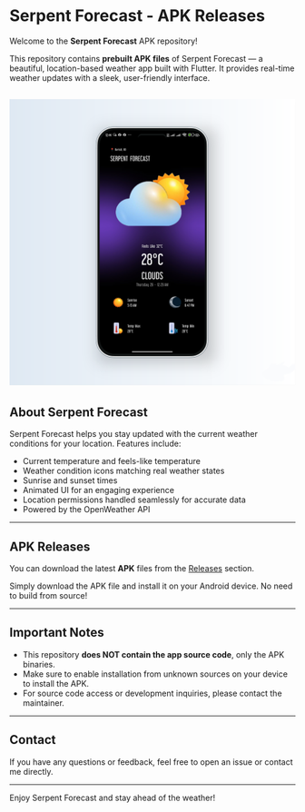 # Serpent Forecast - APK Releases

Welcome to the **Serpent Forecast** APK repository!

This repository contains **prebuilt APK files** of Serpent Forecast — a beautiful, location-based weather app built with Flutter. It provides real-time weather updates with a sleek, user-friendly interface.

![Weather View](Screenshot1.png)
---

## About Serpent Forecast

Serpent Forecast helps you stay updated with the current weather conditions for your location. Features include:

- Current temperature and feels-like temperature
- Weather condition icons matching real weather states
- Sunrise and sunset times
- Animated UI for an engaging experience
- Location permissions handled seamlessly for accurate data
- Powered by the OpenWeather API

---

## APK Releases

You can download the latest **APK** files from the [Releases](https://github.com/SerpentAspyra/SerpentForecast/releases) section.

Simply download the APK file and install it on your Android device. No need to build from source!

---

## Important Notes

- This repository **does NOT contain the app source code**, only the APK binaries.
- Make sure to enable installation from unknown sources on your device to install the APK.
- For source code access or development inquiries, please contact the maintainer.

---

## Contact

If you have any questions or feedback, feel free to open an issue or contact me directly.

---

Enjoy Serpent Forecast and stay ahead of the weather!

